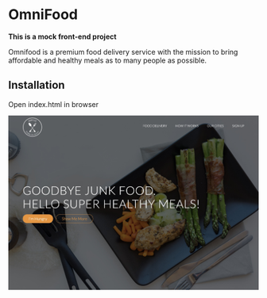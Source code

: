 # OmniFood

**This is a mock front-end project**

Omnifood is a premium food delivery service with the mission to bring affordable and healthy meals as to many people as possible. 


## Installation

Open index.html in browser

![Screenshot](./resources/img/Screenshot_Omnifood.jpg)